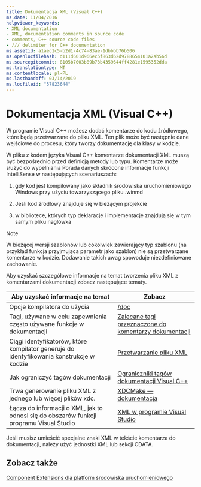```yaml
---
title: Dokumentacja XML (Visual C++)
ms.date: 11/04/2016
helpviewer_keywords:
- XML documentation
- XML, documentation comments in source code
- comments, C++ source code files
- /// delimiter for C++ documentation
ms.assetid: a1aec1c5-b2d1-4c74-83ae-1dbbbb76b506
ms.openlocfilehash: d111d601d966ec5f863d62d9788654101a2ab56d
ms.sourcegitcommit: 8105b7003b89b73b4359644ff4281e1595352dda
ms.translationtype: MT
ms.contentlocale: pl-PL
ms.lasthandoff: 03/14/2019
ms.locfileid: "57823644"
---
```

# <a name="xml-documentation-visual-c"></a>Dokumentacja XML (Visual C++)

W programie Visual C++ możesz dodać komentarze do kodu źródłowego, które będą przetwarzane do pliku XML. Ten plik może być następnie dane wejściowe do procesu, który tworzy dokumentację dla klasy w kodzie.

W pliku z kodem języka Visual C++ komentarze dokumentacji XML muszą być bezpośrednio przed definicją metody lub typu. Komentarze może służyć do wypełniania Porada danych skrócone informacje funkcji IntelliSense w następujących scenariuszach:

1. gdy kod jest kompilowany jako składnik środowiska uruchomieniowego Windows przy użyciu towarzyszącego pliku .winmd

1. Jeśli kod źródłowy znajduje się w bieżącym projekcie

1. w bibliotece, których typ deklaracje i implementacje znajdują się w tym samym pliku nagłówka

> [!NOTE]
>  W bieżącej wersji szablonów lub cokolwiek zawierający typ szablonu (na przykład funkcja przyjmująca parametr jako szablon) nie są przetwarzane komentarze w kodzie. Dodawanie takich uwag spowoduje niezdefiniowane zachowanie.

Aby uzyskać szczegółowe informacje na temat tworzenia pliku XML z komentarzami dokumentacji zobacz następujące tematy.

|Aby uzyskać informacje na temat|Zobacz|
|---------------------------|---------|
|Opcje kompilatora do użycia|[/doc](doc-process-documentation-comments-c-cpp.md)|
|Tagi, używane w celu zapewnienia często używane funkcje w dokumentacji|[Zalecane tagi przeznaczone do komentarzy dokumentacji](recommended-tags-for-documentation-comments-visual-cpp.md)|
|Ciągi identyfikatorów, które kompilator generuje do identyfikowania konstrukcje w kodzie|[Przetwarzanie pliku XML](dot-xml-file-processing.md)|
|Jak ograniczyć tagów dokumentacji|[Ograniczniki tagów dokumentacji Visual C++](delimiters-for-visual-cpp-documentation-tags.md)|
|Trwa generowanie pliku XML z jednego lub więcej plików xdc.|[XDCMake — dokumentacja](xdcmake-reference.md)|
|Łącza do informacji o XML, jak to odnosi się do obszarów funkcji programu Visual Studio|[XML w programie Visual Studio](/visualstudio/xml-tools/xml-tools-in-visual-studio)|

Jeśli musisz umieścić specjalne znaki XML w tekście komentarza do dokumentacji, należy użyć jednostki XML lub sekcji CDATA.

## <a name="see-also"></a>Zobacz także

[Component Extensions dla platform środowiska uruchomieniowego](../../windows/component-extensions-for-runtime-platforms.md)
